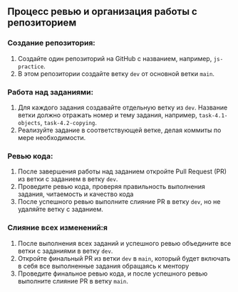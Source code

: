 ## Процесс ревью и организация работы с репозиторием

### Создание репозитория:

1. Создайте один репозиторий на GitHub с названием, например, `js-practice`.
2. В этом репозитории создайте ветку `dev` от основной ветки `main`.

### Работа над заданиями:

1. Для каждого задания создавайте отдельную ветку из `dev`. Название ветки должно отражать номер и тему задания, например, `task-4.1-objects`, `task-4.2-copying`.
2. Реализуйте задание в соответствующей ветке, делая коммиты по мере необходимости.

### Ревью кода:

1. После завершения работы над заданием откройте Pull Request (PR) из ветки с заданием в ветку `dev`.
2. Проведите ревью кода, проверяя правильность выполнения задания, читаемость и качество кода
3. После успешного ревью выполните слияние PR в ветку `dev`, но не удаляйте ветку с заданием.

### Слияние всех изменений:я

1. После выполнения всех заданий и успешного ревью объедините все ветки с заданиями в ветку `dev`.
2. Откройте финальный PR из ветки `dev` в `main`, который будет включать в себя все выполненные задания обращаясь к ментору
3. Проведите финальное ревью кода, и после успешного ревью выполните слияние PR в ветку `main`.
